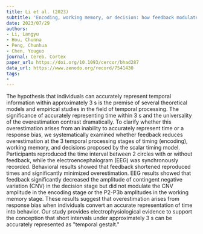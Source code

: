```yaml
---
title: Li et al. (2023)
subtitle: 'Encoding, working memory, or decision: how feedback modulates time perception'
date: 2023/07/29
authors:
- Li, Langyu
- Hou, Chunna
- Peng, Chunhua
- Chen, Youguo
journal: Cereb. Cortex
paper_url: https://doi.org/10.1093/cercor/bhad287
data_url: https://www.zenodo.org/record/7541430
tags:
- 
---
```


The hypothesis that individuals can accurately represent temporal information within approximately 3 s is the premise of several theoretical models and empirical studies in the field of temporal processing. The significance of accurately representing time within 3 s and the universality of the overestimation contrast dramatically. To clarify whether this overestimation arises from an inability to accurately represent time or a response bias, we systematically examined whether feedback reduces overestimation at the 3 temporal processing stages of timing (encoding), working memory, and decisions proposed by the scalar timing model. Participants reproduced the time interval between 2 circles with or without feedback, while the electroencephalogram (EEG) was synchronously recorded. Behavioral results showed that feedback shortened reproduced times and significantly minimized overestimation. EEG results showed that feedback significantly decreased the amplitude of contingent negative variation (CNV) in the decision stage but did not modulate the CNV amplitude in the encoding stage or the P2-P3b amplitudes in the working memory stage. These results suggest that overestimation arises from response bias when individuals convert an accurate representation of time into behavior. Our study provides electrophysiological evidence to support the conception that short intervals under approximately 3 s can be accurately represented as "temporal gestalt."
